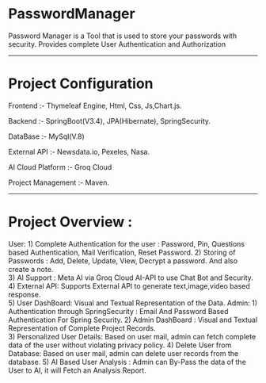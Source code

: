 # PasswordManager
Password Manager is a Tool that is used to store your passwords with security. Provides complete User Authentication and Authorization 
________________________________________________

# Project Configuration
Frontend           :- Thymeleaf Engine, Html, Css, Js,Chart.js.

Backend            :- SpringBoot(V3.4), JPA(Hibernate), SpringSecurity.     

DataBase           :- MySql(V.8)

External API       :- Newsdata.io, Pexeles, Nasa.

AI Cloud Platform  :- Groq Cloud

Project Management :- Maven.
_______________________________________________

# Project Overview : 
  User: 
  	1) Complete Authentication for the user :
   	  Password, Pin, Questions based Authentication, Mail Verification, Reset Password.
	2) Storing of Passwords :
 	  Add, Delete, Update, View, Decrypt a password. And also create a note.			
	3) AI Support :
	  Meta AI via Groq Cloud AI-API to use Chat Bot and Security.			
        4) External API: 
	  Supports External API to generate text,image,video based response.			
	5) User DashBoard:
 	  Visual and Textual Representation of the Data.
   Admin: 
   	1) Authentication through SpringSecurity :
    	    Email And Password Based Authentication For Spring Security.
	2) Admin DashBoard :
 	    Visual and Textual Representation of Complete Project Records.				
	3) Personalized User Details:
	     Based on user mail, admin can fetch complete data of the user without violating privacy policy.
	4) Delete User from Database:
	     Based on user mail, admin can delete user records from the database.
	5) AI Based User Analysis :
 	     Admin can By-Pass the data of the User to AI, it will  Fetch an Analysis Report.
